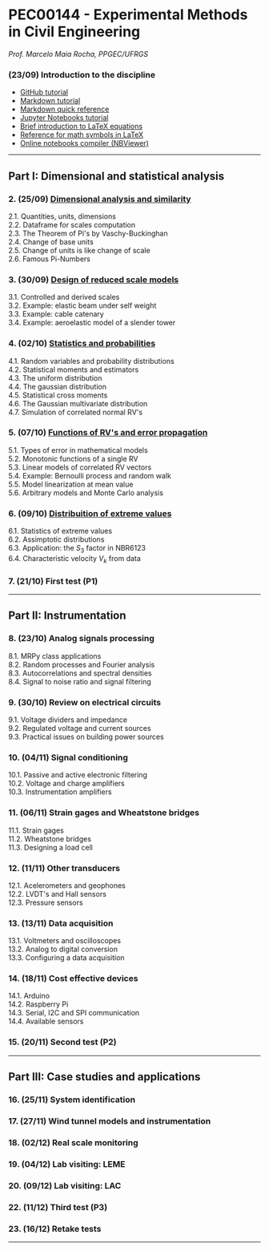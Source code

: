 #  PEC00144 - Experimental Methods in Civil Engineering

_Prof. Marcelo Maia Rocha, PPGEC/UFRGS_

###  (23/09) Introduction to the discipline

* [GitHub tutorial](https://guides.github.com/activities/hello-world/)
* [Markdown tutorial](https://www.markdowntutorial.com/)
* [Markdown quick reference](https://en.support.wordpress.com/markdown-quick-reference/)
* [Jupyter Notebooks tutorial](https://www.dataquest.io/blog/jupyter-notebook-tutorial/)
* [Brief introduction to LaTeX equations](https://www.latex-tutorial.com/tutorials/amsmath/) 
* [Reference for math symbols in LaTeX](https://www.latex-tutorial.com/symbols/math-symbols/)
* [Online notebooks compiler (NBViewer)](https://nbviewer.jupyter.org/)

---

## Part I: Dimensional and statistical analysis

###  2. (25/09) [Dimensional analysis and similarity](https://nbviewer.jupyter.org/github/mmaiarocha/PEC00144/blob/master/2_Dimensional_analysis.ipynb)

2.1. Quantities, units, dimensions   
2.2. Dataframe for scales computation   
2.3. The Theorem of Pi's by Vaschy-Buckinghan   
2.4. Change of base units   
2.5. Change of units is like change of scale   
2.6. Famous Pi-Numbers   

###  3. (30/09) [Design of reduced scale models](https://nbviewer.jupyter.org/github/mmaiarocha/PEC00144/blob/master/3_Reduced_scale.ipynb)
3.1. Controlled and derived scales   
3.2. Example: elastic beam under self weight   
3.3. Example: cable catenary   
3.4. Example: aeroelastic model of a slender tower   

###  4. (02/10) [Statistics and probabilities](https://nbviewer.jupyter.org/github/mmaiarocha/PEC00144/blob/master/4_Probabilities.ipynb)
4.1. Random variables and probability distributions   
4.2. Statistical moments and estimators   
4.3. The uniform distribution   
4.4. The gaussian distribution   
4.5. Statistical cross moments   
4.6. The Gaussian multivariate distribution   
4.7. Simulation of correlated normal RV's   

###  5. (07/10) [Functions of RV's and error propagation](https://nbviewer.jupyter.org/github/mmaiarocha/PEC00144/blob/master/5_Error_propagation.ipynb)
5.1. Types of error in mathematical models   
5.2. Monotonic functions of a single RV   
5.3. Linear models of correlated RV vectors   
5.4. Example: Bernoulli process and random walk   
5.5. Model linearization at mean value   
5.6. Arbitrary models and Monte Carlo analysis   

###  6. (09/10) [Distribuition of extreme values](https://nbviewer.jupyter.org/github/mmaiarocha/PEC00144/blob/master/6_Extreme_values.ipynb)   
6.1. Statistics of extreme values   
6.2. Assimptotic distributions   
6.3. Application: the $S_3$ factor in NBR6123   
6.4. Characteristic velocity $V_k$ from data   

###  7. (21/10) First test (P1) 

---

## Part II: Instrumentation

###  8. (23/10) Analog signals processing   
8.1. MRPy class applications   
8.2. Random processes and Fourier analysis   
8.3. Autocorrelations and spectral densities   
8.4. Signal to noise ratio and signal filtering   

### 9. (30/10) Review on electrical circuits  
9.1. Voltage dividers and impedance   
9.2. Regulated voltage and current sources   
9.3. Practical issues on building power sources

### 10. (04/11) Signal conditioning 
10.1. Passive and active electronic filtering   
10.2. Voltage and charge amplifiers   
10.3. Instrumentation amplifiers

### 11. (06/11) Strain gages and Wheatstone bridges
11.1. Strain gages   
11.2. Wheatstone bridges  
11.3. Designing a load cell   

### 12. (11/11) Other transducers
12.1. Acelerometers and geophones   
12.2. LVDT's and Hall sensors   
12.3. Pressure sensors   

### 13. (13/11) Data acquisition 
13.1. Voltmeters and oscilloscopes   
13.2. Analog to digital conversion   
13.3. Configuring a data acquisition  

### 14. (18/11) Cost effective devices   
14.1. Arduino   
14.2. Raspberry Pi   
14.3. Serial, I2C and SPI communication   
14.4. Available sensors

### 15. (20/11) Second test (P2)   

---

## Part III: Case studies and applications

### 16. (25/11) System identification

### 17. (27/11) Wind tunnel models and instrumentation

### 18. (02/12) Real scale monitoring

### 19. (04/12) Lab visiting: LEME

### 20. (09/12) Lab visiting: LAC   

### 22. (11/12) Third test (P3) 

### 23. (16/12) Retake tests

---
